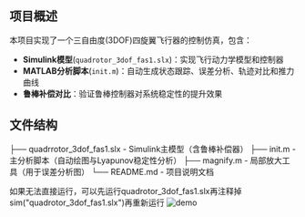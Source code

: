 ## 项目概述
本项目实现了一个三自由度(3DOF)四旋翼飞行器的控制仿真，包含：
- ​**​Simulink模型​**​ (`quadrotor_3dof_fas1.slx`)：实现飞行动力学模型和控制器
- ​**​MATLAB分析脚本​**​ (`init.m`)：自动生成状态跟踪、误差分析、轨迹对比和推力曲线
- ​**​鲁棒补偿对比​**​：验证鲁棒控制器对系统稳定性的提升效果

## 文件结构
├── quadrrotor_3dof_fas1.slx - Simulink主模型（含鲁棒补偿器）
├── init.m - 主分析脚本（自动绘图与Lyapunov稳定性分析）
├── magnify.m - 局部放大工具（用于误差分析图）
└── README.md - 项目说明文档

如果无法直接运行，可以先运行quadrotor_3dof_fas1.slx再注释掉sim("quadrotor_3dof_fas1.slx")再重新运行
![demo](https://github.com/user-attachments/assets/1dcd9695-143d-4738-bee5-9fd5002a5846)
